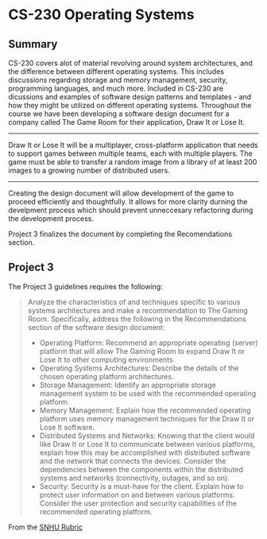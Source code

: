 # CS-230 Operating Systems
## Summary
CS-230 covers alot of material revolving around system architectures, and the difference between different operating systems. This includes discussions regarding storage and memory management, security, programming languages, and much more. Included in CS-230 are dicussions and examples of software design patterns and templates - and how they might be utilized on different operating systems. Throughout the course we have been developing a software design document for a company called The Game Room for their application, Draw It or Lose It. 

<hr>
Draw It or Lose It will be a multiplayer, cross-platform application that needs to support games between multiple teams, each with multiple players. The game must be able to transfer a random image from a library of at least 200 images to a growing number of distributed users.
<hr>

Creating the design document will allow development of the game to proceed efficiently and thoughtfully. It allows for more clarity durning the develpment process which should prevent unneccesary refactoring during the development process. 

Project 3 finalizes the document by completing the Recomendations section.

## Project 3
The Project 3 guidelines requires the following:
> Analyze the characteristics of and techniques specific to various systems architectures and make a recommendation to The Gaming Room. Specifically, address the following in the Recommendations section of the software design document:
>* Operating Platform: Recommend an appropriate operating (server) platform that will allow The Gaming Room to expand Draw It or Lose It to other computing environments.
>* Operating Systems Architectures: Describe the details of the chosen operating platform architectures.
>* Storage Management: Identify an appropriate storage management system to be used with the recommended operating platform.
>* Memory Management: Explain how the recommended operating platform uses memory management techniques for the Draw It or Lose It software.
>* Distributed Systems and Networks: Knowing that the client would like Draw It or Lose It to communicate between various platforms, explain how this may be accomplished with distributed software and the network that connects the devices. Consider the dependencies between the components within the distributed systems and networks (connectivity, outages, and so on).
>* Security: Security is a must-have for the client. Explain how to protect user information on and between various platforms. Consider the user protection and security capabilities of the recommended operating platform.

From the [SNHU Rubric](https://learn.snhu.edu/d2l/le/content/1195310/viewContent/20843061/View)
